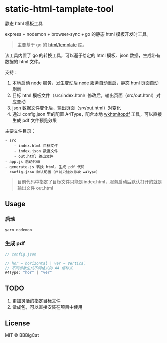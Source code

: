 # static-html-tamplate-tool

静态 html 模板工具

express + nodemon + browser-sync + go 的静态 html 模板开发时工具。

> 主要基于 go 的 [html/template](https://golang.google.cn/pkg/html/template/) 库。

该工具内置了 go 的转换工具，可以基于给定的 html 模板、json 数据，生成带有数据的 html 文件。

支持：

1. 本地启动 node 服务，发生变动后 node 服务自动重启，静态 html 页面自动刷新
2. 目标 html 模板文件（src/index.html）修改后，输出页面（src/out.html）对应变动
3. json 数据文件变化后，输出页面（src/out.html）对变化
4. 通过 config.json 里的配置 A4Type，配合本地 [wkhtmltopdf](https://wkhtmltopdf.org/) 工具，可以直接生成 pdf 文件预览效果


主要文件目录：

```
- src
    - index.html 目标文件
    - index.json 数据文件
    - out.html 输出文件
- app.js 启动代码
- generate.js 转换 html、生成 pdf 代码
- config.json 默认配置（目前只建议修改 A4Type）
```

> 目前代码中指定了目标文件只能是 index.html，服务启动后默认打开的就是输出文件 out.html
## Usage

### 启动

```js
yarn nodemon
```
### 生成 pdf

```js
// config.json

// hor = horizontal | ver = Vertical
// 不同参数生成不同格式的 A4 纸样式
A4Type: "hor" | "ver"
```

## TODO

1. 更加灵活的指定目标文件
2. 做成包，可以直接安装在项目中使用

## License

MIT © BBBigCat
